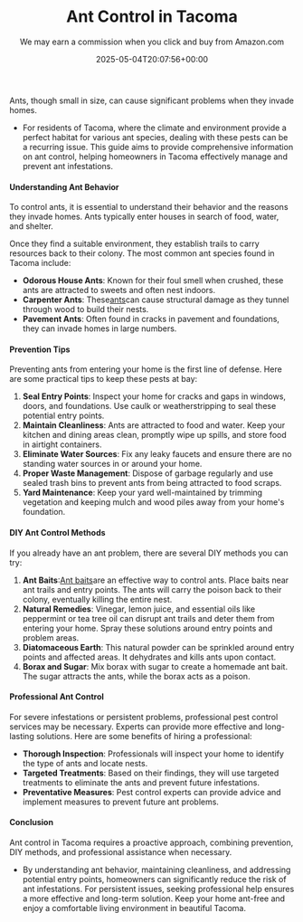 ﻿---
author: We may earn a commission when you click and buy from Amazon.com
layout: post
title: Ant Control in Tacoma
date: '2025-05-04T20:07:56+00:00'
categories:
- Ants
- Guide
tags: []
slug: /ant-control-in-tacoma/
lastmod: 2025-05-07T12:21:23+03:00
---

Ants, though small in size, can cause significant problems when they invade homes.
- For residents of Tacoma, where the climate and environment provide a perfect habitat for various ant species, dealing with these pests can be a recurring issue.
This guide aims to provide comprehensive information on ant control, helping homeowners in Tacoma effectively manage and prevent ant infestations.
#### Understanding Ant Behavior
To control ants, it is essential to understand their behavior and the reasons they invade homes. Ants typically enter houses in search of food, water, and shelter.

Once they find a suitable environment, they establish trails to carry resources back to their colony. The most common ant species found in Tacoma include:
- **Odorous House Ants**: Known for their foul smell when crushed, these ants are attracted to sweets and often nest indoors.
- **Carpenter Ants**: These[ants](https://pestpolicy.com/how-to-get-rid-of-carpenter-bees-without-killing-them/)can cause structural damage as they tunnel through wood to build their nests.
- **Pavement Ants**: Often found in cracks in pavement and foundations, they can invade homes in large numbers.
#### Prevention Tips
Preventing ants from entering your home is the first line of defense. Here are some practical tips to keep these pests at bay:
1. **Seal Entry Points**: Inspect your home for cracks and gaps in windows, doors, and foundations. Use caulk or weatherstripping to seal these potential entry points.
2. **Maintain Cleanliness**: Ants are attracted to food and water. Keep your kitchen and dining areas clean, promptly wipe up spills, and store food in airtight containers.
3. **Eliminate Water Sources**: Fix any leaky faucets and ensure there are no standing water sources in or around your home.
4. **Proper Waste Management**: Dispose of garbage regularly and use sealed trash bins to prevent ants from being attracted to food scraps.
5. **Yard Maintenance**: Keep your yard well-maintained by trimming vegetation and keeping mulch and wood piles away from your home's foundation.
#### DIY Ant Control Methods
If you already have an ant problem, there are several DIY methods you can try:
1. **Ant Baits**:[Ant baits](https://pestpolicy.com/best-fire-ant-killer-for-lawns/)are an effective way to control ants. Place baits near ant trails and entry points. The ants will carry the poison back to their colony, eventually killing the entire nest.
2. **Natural Remedies**: Vinegar, lemon juice, and essential oils like peppermint or tea tree oil can disrupt ant trails and deter them from entering your home. Spray these solutions around entry points and problem areas.
3. **Diatomaceous Earth**: This natural powder can be sprinkled around entry points and affected areas. It dehydrates and kills ants upon contact.
4. **Borax and Sugar**: Mix borax with sugar to create a homemade ant bait. The sugar attracts the ants, while the borax acts as a poison.
#### Professional Ant Control
For severe infestations or persistent problems, professional pest control services may be necessary. Experts can provide more effective and long-lasting solutions. Here are some benefits of hiring a professional:
- **Thorough Inspection**: Professionals will inspect your home to identify the type of ants and locate nests.
- **Targeted Treatments**: Based on their findings, they will use targeted treatments to eliminate the ants and prevent future infestations.
- **Preventative Measures**: Pest control experts can provide advice and implement measures to prevent future ant problems.
#### Conclusion
Ant control in Tacoma requires a proactive approach, combining prevention, DIY methods, and professional assistance when necessary.
- By understanding ant behavior, maintaining cleanliness, and addressing potential entry points, homeowners can significantly reduce the risk of ant infestations.
For persistent issues, seeking professional help ensures a more effective and long-term solution. Keep your home ant-free and enjoy a comfortable living environment in beautiful Tacoma.